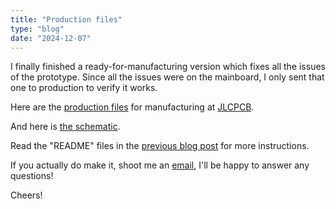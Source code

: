 ```yaml
---
title: "Production files"
type: "blog"
date: "2024-12-07"
---
```


I finally finished a ready-for-manufacturing version which fixes all the issues of the prototype.
Since all the issues were on the mainboard, I only sent that one to production to verify it works.

Here are the [production files](production.zip) for manufacturing at [JLCPCB](https://jlcpcb.com/).

And here is [the schematic](schematic.pdf).

Read the "README" files in the [previous blog post](https://blog.glowtimer.com/2024-05-16/prototype-design-files/) for more instructions.

If you actually do make it, shoot me an [email](mailto:glowtimer@rico.live),
I'll be happy to answer any questions!

Cheers!
